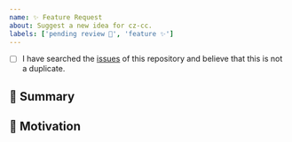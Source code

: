 ```yaml
---
name: ✨ Feature Request
about: Suggest a new idea for cz-cc.
labels: ['pending review 👀', 'feature ✨']
---
```


<!-- Provide a general summary of the feature in the Title above -->

<!-- Checked checkbox should look like this: [x] -->

- [ ] I have searched the [issues](https://github.com/Lchemist/cz-cc/issues) of this repository and believe that this is not a duplicate.

## 🧠 Summary

<!-- Describe how it should work. -->

## 💪 Motivation

<!--
  What are you trying to accomplish? How has the lack of this feature affected you?
  Providing context helps us come up with a solution that is most useful in the real world.
-->